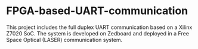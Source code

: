 # FPGA-based-UART-communication
This project includes the full duplex UART communication based on a Xilinx Z7020 SoC. 
The system is developed on Zedboard and deployed in a Free Space Optical (LASER) communication system. 
